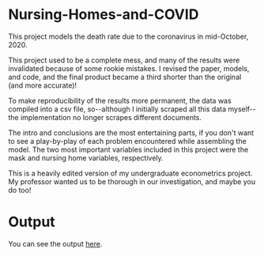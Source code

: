 # Nursing-Homes-and-COVID

This project models the death rate due to the coronavirus in mid-October, 2020.

This project used to be a complete mess, and many of the results were invalidated because of some rookie mistakes. I revised the paper, models, and code, and the final product became a third shorter than the original (and more accurate)!

To make reproducibility of the results more permanent, the data was compiled into a csv file, so--although I initially scraped all this data myself--the implementation no longer scrapes different documents.

The intro and conclusions are the most entertaining parts, if you don't want to see a play-by-play of each problem encountered while assembling the model. The two most important variables included in this project were the mask and nursing home variables, respectively.

This is a heavily edited version of my undergraduate econometrics project. My professor wanted us to be thorough in our investigation, and maybe you do too!

# Output
You can see the output [here](https://htmlpreview.github.io/?https://github.com/Ckrenzer/Nursing-Homes-and-COVID/blob/main/Nursing-Homes-and-COVID.html).
